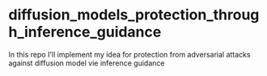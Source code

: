 # diffusion_models_protection_through_inference_guidance
In this repo I'll implement my idea for protection from adversarial attacks against diffusion model vie inference guidance
